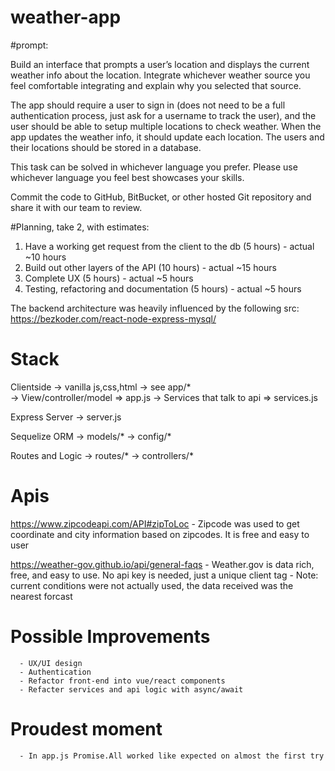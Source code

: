 # weather-app

#prompt:

Build an interface that prompts a user’s location and displays the current weather info about the location. Integrate whichever weather source you feel comfortable integrating and explain why you selected that source.

The app should require a user to sign in (does not need to be a full authentication process, just ask for a username to track the user), and the user should be able to setup multiple locations to check weather. When the app updates the weather info, it should update each location. The users and their locations should be stored in a database.

This task can be solved in whichever language you prefer. Please use whichever language you feel best showcases your skills.

Commit the code to GitHub, BitBucket, or other hosted Git repository and share it with our team to review.



#Planning, take 2, with estimates:

1. Have a working get request from the client to the db (5 hours) - actual ~10 hours
2. Build out other layers of the API (10 hours)                   - actual ~15 hours
3. Complete UX (5 hours)                                          - actual ~5  hours
4. Testing, refactoring and documentation (5 hours)               - actual ~5  hours


The backend architecture was heavily influenced by the following src:
https://bezkoder.com/react-node-express-mysql/

# Stack

Clientside 
      -> vanilla js,css,html -> see app/*  
      -> View/controller/model => app.js
      -> Services that talk to api => services.js

Express Server 
      -> server.js

Sequelize ORM 
      -> models/*
      -> config/*

Routes and Logic
      -> routes/*
      -> controllers/*


# Apis

https://www.zipcodeapi.com/API#zipToLoc 
      - Zipcode was used to get coordinate and city information
        based on zipcodes. It is free and easy to user

https://weather-gov.github.io/api/general-faqs
      - Weather.gov is data rich, free, and easy to use. No api
        key is needed, just a unique client tag
      - Note: current conditions were not actually used, the data
        received was the nearest forcast

# Possible Improvements
      - UX/UI design
      - Authentication
      - Refactor front-end into vue/react components
      - Refacter services and api logic with async/await

# Proudest moment
      - In app.js Promise.All worked like expected on almost the first try